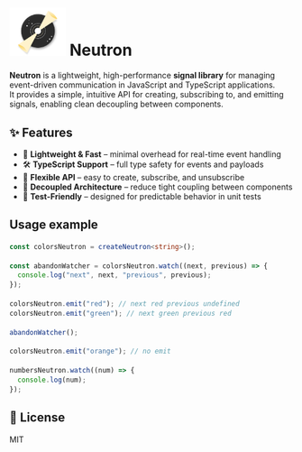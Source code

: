 # <img src="./src/assets/logo/neutron-logo.png" alt="Neutron Logo" width="100" /> Neutron

**Neutron** is a lightweight, high-performance **signal library** for managing event-driven communication in JavaScript and TypeScript applications.  
It provides a simple, intuitive API for creating, subscribing to, and emitting signals, enabling clean decoupling between components.

## ✨ Features
- 🚀 **Lightweight & Fast** – minimal overhead for real-time event handling
- 🛠 **TypeScript Support** – full type safety for events and payloads
- 🔄 **Flexible API** – easy to create, subscribe, and unsubscribe
- 🧩 **Decoupled Architecture** – reduce tight coupling between components
- 🧪 **Test-Friendly** – designed for predictable behavior in unit tests

## Usage example

```typescript
const colorsNeutron = createNeutron<string>();

const abandonWatcher = colorsNeutron.watch((next, previous) => {
  console.log("next", next, "previous", previous);
});

colorsNeutron.emit("red"); // next red previous undefined
colorsNeutron.emit("green"); // next green previous red

abandonWatcher();

colorsNeutron.emit("orange"); // no emit

numbersNeutron.watch((num) => {
  console.log(num);
});
```

## 📜 License
MIT
